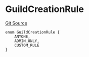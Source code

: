 # GuildCreationRule
[Git Source](https://github.com/TreasureProject/spellcaster-facets/blob/35a5f7a33e5c726475104b88b7e2a468bb5aa2b7/src/interfaces/IGuildManager.sol)


```solidity
enum GuildCreationRule {
    ANYONE,
    ADMIN_ONLY,
    CUSTOM_RULE
}
```


